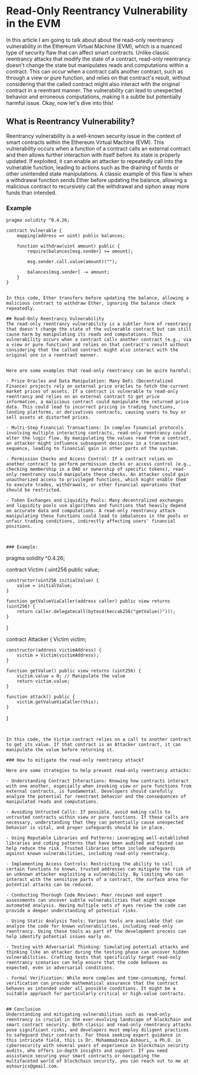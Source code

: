 # Read-Only Reentrancy Vulnerability in the EVM

In this article I am going to talk about about the read-only reentrancy vulnerability in the Ethereum Virtual Machine (EVM), which is a nuanced type of security flaw that can affect smart contracts. Unlike classic reentrancy attacks that modify the state of a contract, read-only reentrancy doesn't change the state but manipulates reads and computations within a contract. This can occur when a contract calls another contract, such as through a view or pure function, and relies on that contract's result, without considering that the called contract might also interact with the original contract in a reentrant manner. The vulnerability can lead to unexpected behavior and erroneous computations, making it a subtle but potentially harmful issue. Okay, now let's dive into this!

## What is Reentrancy Vulnerability?
Reentrancy vulnerability is a well-known security issue in the context of smart contracts within the Ethereum Virtual Machine (EVM). This vulnerability occurs when a function of a contract calls an external contract and then allows further interaction with itself before its state is properly updated. If exploited, it can enable an attacker to repeatedly call into the vulnerable function, leading to actions such as the draining of funds or other unintended state manipulations. A classic example of this flaw is when a withdrawal function sends Ether before updating the balance, allowing a malicious contract to recursively call the withdrawal and siphon away more funds than intended.

### Example

```solidity
pragma solidity ^0.4.26;

contract Vulnerable {
    mapping(address => uint) public balances;

    function withdraw(uint amount) public {
        require(balances[msg.sender] >= amount);
        
        msg.sender.call.value(amount)("");

        balances[msg.sender] -= amount;
    }
}


In this code, Ether transfers before updating the balance, allowing a malicious contract to withdraw Ether, ignoring the balance check repeatedly.

## Read-Only Reentrancy Vulnerability
The read-only reentrancy vulnerability is a subtler form of reentrancy that doesn't change the state of the vulnerable contract but can still cause harm by manipulating its reads and computations. This vulnerability occurs when a contract calls another contract (e.g., via a view or pure function) and relies on that contract's result without considering that the called contract might also interact with the original one in a reentrant manner.


Here are some examples that read-only reentrancy can be quite harmful:

- Price Oracles and Data Manipulation: Many DeFi (Decentralized Finance) projects rely on external price oracles to fetch the current market prices of assets. If a contract is vulnerable to read-only reentrancy and relies on an external contract to get price information, a malicious contract could manipulate the returned price data. This could lead to incorrect pricing in trading functions, lending platforms, or derivatives contracts, causing users to buy or sell assets at distorted prices.

- Multi-Step Financial Transactions: In complex financial protocols involving multiple interacting contracts, read-only reentrancy could alter the logic flow. By manipulating the values read from a contract, an attacker might influence subsequent decisions in a transaction sequence, leading to financial gain in other parts of the system.

- Permission Checks and Access Control: If a contract relies on another contract to perform permission checks or access control (e.g., checking membership in a DAO or ownership of specific tokens), read-only reentrancy could manipulate these checks. An attacker could gain unauthorized access to privileged functions, which might enable them to execute trades, withdrawals, or other financial operations that should be restricted.

- Token Exchanges and Liquidity Pools: Many decentralized exchanges and liquidity pools use algorithms and functions that heavily depend on accurate data and computations. A read-only reentrancy attack manipulating these functions could lead to imbalances in the pools or unfair trading conditions, indirectly affecting users' financial positions.



### Example:

```
pragma solidity ^0.4.26;

contract Victim {
    uint256 public value;

    constructor(uint256 initialValue) {
        value = initialValue;
    }

    function getValueViaCaller(address caller) public view returns (uint256) {
        return caller.delegatecall(bytes4(keccak256("getValue()")));
    }
}

contract Attacker {
    Victim victim;

    constructor(address victimAddress) {
        victim = Victim(victimAddress);
    }

    function getValue() public view returns (uint256) {
        victim.value = 0; // Manipulate the value
        return victim.value;
    }

    function attack() public {
        victim.getValueViaCaller(this);
    }
}
```


In this code, the Victim contract relies on a call to another contract to get its value. If that contract is an Attacker contract, it can manipulate the value before returning it.

### How to mitigate the read-only reentrancy attack? 

Here are some strategies to help prevent read-only reentrancy attacks:

- Understanding Contract Interactions: Knowing how contracts interact with one another, especially when invoking view or pure functions from external contracts, is fundamental. Developers should carefully analyze the potential for reentrant behavior and the consequences of manipulated reads and computations.

- Avoiding Untrusted Calls: If possible, avoid making calls to untrusted contracts within view or pure functions. If these calls are necessary, understanding that they can potentially cause unexpected behavior is vital, and proper safeguards should be in place.

- Using Reputable Libraries and Patterns: Leveraging well-established libraries and coding patterns that have been audited and tested can help reduce the risk. Trusted libraries often include safeguards against known vulnerabilities, including read-only reentrancy.

- Implementing Access Controls: Restricting the ability to call certain functions to known, trusted addresses can mitigate the risk of an unknown attacker exploiting a vulnerability. By limiting who can interact with the sensitive parts of a contract, the surface area for potential attacks can be reduced.

- Conducting Thorough Code Reviews: Peer reviews and expert assessments can uncover subtle vulnerabilities that might escape automated analysis. Having multiple sets of eyes review the code can provide a deeper understanding of potential risks.

- Using Static Analysis Tools: Various tools are available that can analyze the code for known vulnerabilities, including read-only reentrancy. Using these tools as part of the development process can help identify potential issues early on.

- Testing with Adversarial Thinking: Simulating potential attacks and thinking like an attacker during the testing phase can uncover hidden vulnerabilities. Crafting tests that specifically target read-only reentrancy scenarios can help ensure that the code behaves as expected, even in adversarial conditions.

- Formal Verification: While more complex and time-consuming, formal verification can provide mathematical assurance that the contract behaves as intended under all possible conditions. It might be a suitable approach for particularly critical or high-value contracts.


## Conclusion
Understanding and mitigating vulnerabilities such as read-only reentrancy is crucial in the ever-evolving landscape of blockchain and smart contract security. Both classic and read-only reentrancy attacks pose significant risks, and developers must employ diligent practices to safeguard their contracts. For those seeking expert guidance in this intricate field, this is Dr. Mohammadreza Ashouri, a Ph.D. in cybersecurity with several years of experience in blockchain security audits, who offers in-depth insights and support. If you need assistance securing your smart contracts or navigating the multifaceted world of blockchain security, you can reach out to me at ashourics@gmail.com.


